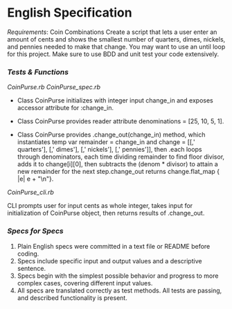 # English Specification

_Requirements_: Coin Combinations
Create a script that lets a user enter an amount of cents and shows the smallest number of quarters, dimes, nickels, and pennies needed to make that change. You may want to use an until loop for this project. Make sure to use BDD and unit test your code extensively.

### _Tests & Functions_

_CoinPurse.rb_
_CoinPurse\_spec.rb_

* Class CoinPurse initializes with integer input change_in and exposes accessor attribute for :change_in.

* Class CoinPurse provides reader attribute denominations = [25, 10, 5, 1].

* Class CoinPurse provides .change_out(change_in) method, which instantiates temp var remainder = change_in and change = 
[[,' quarters'],
[,' dimes'],
[,' nickels'],
[,' pennies']], 
then .each loops through denominators, each time dividing remainder to find floor divisor, adds it to change[i][0], then subtracts the (denom * divisor) to attain a new remainder for the next step.change_out returns change.flat_map { |e| e + "\n"}.

_CoinPurse\_cli.rb_

CLI prompts user for input cents as whole integer, takes input for initialization of CoinPurse object, then returns results of .change_out.



### _Specs for Specs_
1. Plain English specs were committed in a text file or README before coding.
2. Specs include specific input and output values and a descriptive sentence.
3. Specs begin with the simplest possible behavior and progress to more complex cases, covering different input values.
4. All specs are translated correctly as test methods.
All tests are passing, and described functionality is present.